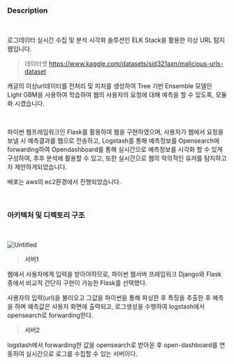 ### Description

<br>

로그데이터 실시간 수집 및 분석 시각화 솔루션인 ELK Stack을 활용한 이상 URL 탐지 웹입니다.

> 데이터셋 
> https://www.kaggle.com/datasets/sid321axn/malicious-urls-dataset

캐글의 이상url데이터를 전처리 및 피처를 생성하여 Tree 기반 Ensemble 모델인 Light GBM을 사용하여 학습하여 웹의 사용자의 요청에 대해 예측을 할 수 있도록,
모듈화 시켰습니다.

<br>

파이썬 웹프레임워크인 Flask를 활용하여 웹을 구현하였으며, 사용자가 웹에서 요청을 보낼 시 예측결과를 웹으로 전송하고, Logstash를 통해 예측정보를 Opensearch에 forwarding하여 Opendashboard를 통해 실시간으로 예측정보를 시각화 할 수 있게 구성하여, 추후 분석에 활용할 수 있고, 또한 실시간으로 웹의 악의적인 유저를 탐지하고자 제안하게되었습니다.

배포는 aws의 ec2환경에서 진행되었습니다.


<br>

### 아키텍처 및 디렉토리 구조

<br>

![Untitled](https://user-images.githubusercontent.com/56438131/223625883-e49bc176-0e52-4987-a9c8-c8f945f1bd9e.png)

> **서버1**

웹에서 사용자에게 입력을 받아야하므로, 파이썬 웹서버 프레임워크 Django와 Flask 중에서 비교적 간단히 구현이 가능한 Flask를 선택했다.

사용자의 입력(url)을 불러오고 그값을 파이썬을 통해 파싱한 후 특징을 추출한 후 예측을 하며 예측값은 사용자 화면에 출력되고, 로그생성을 수행하여 logstash에서 opensearch로 forwarding한다.   

> **서버2**

logstash에서 forwarding한 값을 opensearch로 받아온 후 open-dashboard를 연동하여 실시간으로 로그를 수집할 수 있는 서버이다.
